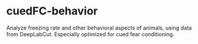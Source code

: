 # cuedFC-behavior
Analyze freezing rate and other behavioral aspects of animals, using data from DeepLabCut. Especially optimized for cued fear conditioning.
